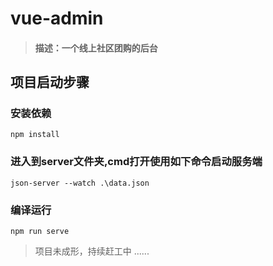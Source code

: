 # vue-admin
>#### 描述：一个线上社区团购的后台
## 项目启动步骤
### 安装依赖
```
npm install
```
### 进入到server文件夹,cmd打开使用如下命令启动服务端
```
json-server --watch .\data.json
```
### 编译运行
```
npm run serve
```
>项目未成形，持续赶工中 ......